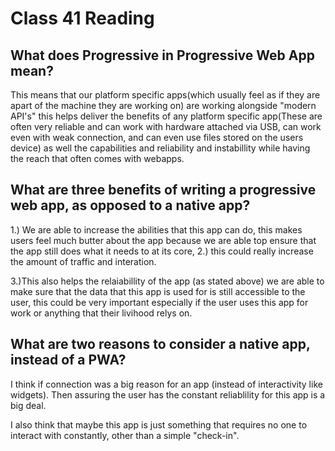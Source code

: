 # Class 41 Reading

## What does Progressive in Progressive Web App mean?

This means that our platform specific apps(which usually feel as if they are apart of the machine they are working on) are working alongside "modern API's" this helps deliver the benefits of any platform specific app(These are often very reliable and can work with hardware attached via USB, can work even with weak connection, and can even use files stored on the users device) as well the capabilities and reliability and instabillity while having the reach that often comes with webapps.

## What are three benefits of writing a progressive web app, as opposed to a native app?

1.) We are able to increase the abilities that this app can do, this makes users feel much butter about the app because we are able top ensure that the app still does what it needs to at its core, 2.) this could really increase the amount of traffic and interation.

3.)This also helps the relaiabillity of the app (as stated above) we are able to make sure that the data that this app is used for is still accessible to the user, this could be very important especially if the user uses this app for work or anything that their livihood relys on.

## What are two reasons to consider a native app, instead of a PWA?

I think if connection was a big reason for an app (instead of interactivity like widgets). Then assuring the user has the constant reliablility for this app is a big deal.

I also think that maybe this app is just something that requires no one to interact with constantly, other than a simple "check-in".
